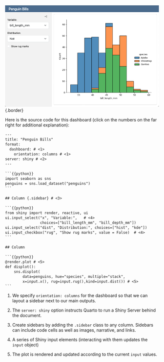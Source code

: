
![](/docs/dashboards/images/shiny-simple.png){.border}

Here is the source code for this dashboard (click on the numbers on the far right for additional explanation):

````{.python .pymd}
---
title: "Penguin Bills"
format: 
  dashboard: # <1>
    orientation: columns # <1>
server: shiny # <2>
---

```{{python}}
import seaborn as sns
penguins = sns.load_dataset("penguins")
```

## Column {.sidebar} # <3>

```{{python}}
from shiny import render, reactive, ui
ui.input_select("x", "Variable:",   # <4>
                choices=["bill_length_mm", "bill_depth_mm"])
ui.input_select("dist", "Distribution:", choices=["hist", "kde"])
ui.input_checkbox("rug", "Show rug marks", value = False)  # <4>
```

## Column

```{{python}}
@render.plot # <5>
def displot():
    sns.displot(
        data=penguins, hue="species", multiple="stack",
        x=input.x(), rug=input.rug(),kind=input.dist()) # <5>
```

````

1.  We specify `orientation: columns` for the dashboard so that we can layout a sidebar next to our main outputs.

2.  The `server: shiny` option instructs Quarto to run a Shiny Server behind the document.

3.  Create sidebars by adding the `.sidebar` class to any column. Sidebars can include code cells as well as images, narrative, and links.

4.  A series of Shiny input elements (interacting with them updates the `input` object)

5.  The plot is rendered and updated according to the current `input` values.


